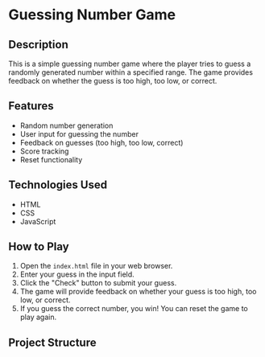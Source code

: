 # Guessing Number Game

## Description
This is a simple guessing number game where the player tries to guess a randomly generated number within a specified range. The game provides feedback on whether the guess is too high, too low, or correct.

## Features
- Random number generation
- User input for guessing the number
- Feedback on guesses (too high, too low, correct)
- Score tracking
- Reset functionality

## Technologies Used
- HTML
- CSS
- JavaScript

## How to Play
1. Open the `index.html` file in your web browser.
2. Enter your guess in the input field.
3. Click the "Check" button to submit your guess.
4. The game will provide feedback on whether your guess is too high, too low, or correct.
5. If you guess the correct number, you win! You can reset the game to play again.

## Project Structure
